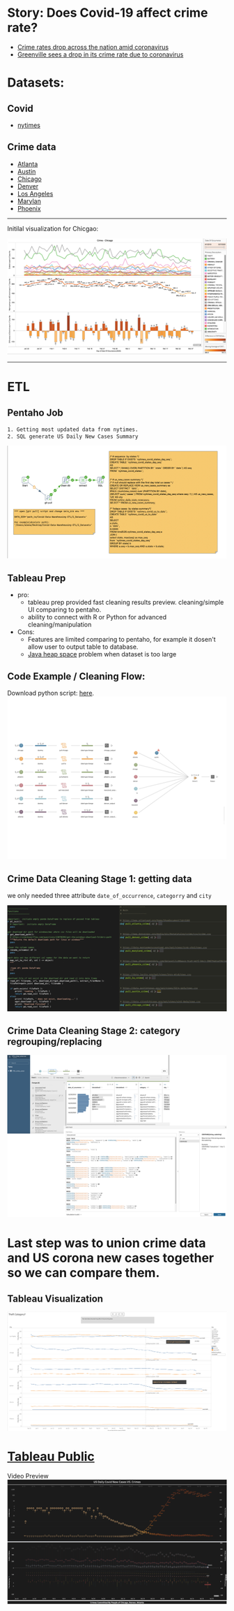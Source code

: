 
# Story: Does Covid-19 affect crime rate?
- [Crime rates drop across the nation amid coronavirus](https://thehill.com/homenews/state-watch/491055-crime-rates-drop-across-the-nation-amid-coronavirus)
- [Greenville sees a drop in its crime rate due to coronavirus](https://www.witn.com/content/news/Greenville-sees-a-drop-in-its-crime-rate-due-to-coronavirus-569840881.html)



# Datasets: 
## Covid 
- [nytimes](https://github.com/nytimes/covid-19-data)

## Crime data
- [Atlanta](https://www.atlantapd.org/Home/ShowDocument?id=3209)
- [Austin](https://data.austintexas.gov/Public-Safety/Crime-Reports/fdj4-gpfu)
- [Chicago](https://data.cityofchicago.org/api/views/x2n5-8w5q/rows.csv)
- [Denver](https://www.denvergov.org/media/gis/DataCatalog/crime/csv/crime.csv)
- [Los Angeles](https://data.lacity.org/api/views/2nrs-mtv8/rows.csv)
- [Marylan](https://data.montgomerycountymd.gov/api/views/icn6-v9z3/rows.csv)
- [Phoenix](https://www.phoenixopendata.com/dataset/cc08aace-9ca9-467f-b6c1-f0879ab1a358/resource/0ce3411a-2fc6-4302-a33f-167f68608a20/download/crimestat.csv)

-----

Initilal visualization for Chicgao: 

![Initial_Chicago_Viz](https://github.com/Illinois-Tech-Projects/Covid-Data-Warehousing-ETL/blob/master/7_Assets/img/crime/Tableau%20-%20alexw-crime-covid%202020-04-24%2023-06-59.png?raw=true)

------

# ETL 

## Pentaho Job
    1. Getting most updated data from nytimes. 
    2. SQL generate US Daily New Cases Summary

![pentaho_job.png](https://github.com/Illinois-Tech-Projects/Covid-Data-Warehousing-ETL/blob/master/7_Assets/img/crime/pentaho_job.png?raw=true)

## Tableau Prep
  - pro: 
    - tableau prep provided fast cleaning results preview. cleaning/simple UI comparing to pentaho. 
    - ability to connect with R or Python for advanced cleaning/manipulation
  - Cons:
    - Features are limited comparing to pentaho, for example it dosen't allow user to output table to database. 
    - [Java heap space](https://kb.tableau.com/articles/issue/error-system-error-java-heap-space-when-exporting-an-output-or-running-a-tableau-prep-flow) problem when dataset is too large 

## Code Example / Cleaning Flow: 
Download python script: [here](https://github.com/Illinois-Tech-Projects/Covid-Data-Warehousing-ETL/blob/master/5_ETL/scripts/tabpy_pull_crimes.py).
![tabpy_prep_pull_crimes_flow](https://github.com/Illinois-Tech-Projects/Covid-Data-Warehousing-ETL/blob/master/7_Assets/img/crime/crime_prep_flow.png?raw=true)


## Crime Data Cleaning Stage 1: getting data
we only needed three attribute `date_of_occurrence`, `categorry` and `city`


![pulling_functions](https://github.com/Illinois-Tech-Projects/Covid-Data-Warehousing-ETL/blob/master/7_Assets/img/crime/tabpy.png?raw=true)



## Crime Data Cleaning Stage 2: category regrouping/replacing
![regrouping_prep.png](https://github.com/Illinois-Tech-Projects/Covid-Data-Warehousing-ETL/blob/master/7_Assets/img/crime/regrouping_prep.png?raw=true)

# Last step was to union crime data and US corona new cases together so we can compare them.

## Tableau Visualization 

![Theft Category Comparison](https://github.com/Illinois-Tech-Projects/Covid-Data-Warehousing-ETL/blob/master/7_Assets/img/crime/theft_category.png?raw=true)


# [Tableau Public](https://public.tableau.com/views/ytd_crime/Dashboard2?:display_count=y&publish=yes&:origin=viz_share_link)

Video Preview
[![](https://github.com/Illinois-Tech-Projects/Covid-Data-Warehousing-ETL/blob/master/7_Assets/img/crime/crime_vs_corona.png?raw=true)](https://i.imgur.com/5vq01cA.mp4)

